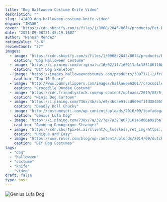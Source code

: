 ```yaml
---
title: "Dog Halloween Costume Knife Video"
description: ""
slug: "41409-dog-halloween-costume-knife-video"
engine: "IMAGE"
cover: "https://cdn.shopify.com/s/files/1/0068/2845/8074/products/Pet-Dog-Halloween-Clothes-Dogs-Holding-a-Knife-Halloween-Christmas-Costume-Novelty-Funny-Pet-Cat-Party_1024x1024.jpg?v=1599750734"
date: "2021-09-08T21:45:19.160Z"
author: "Hannah Mendez"
ratingValue: "3.6"
reviewCount: "27"
images:
  - image: "https://cdn.shopify.com/s/files/1/0068/2845/8074/products/Pet-Dog-Halloween-Clothes-Dogs-Holding-a-Knife-Halloween-Christmas-Costume-Novelty-Funny-Pet-Cat-Party_1024x1024.jpg?v=1599750734"
    caption: "Dog Halloween Costume"
  - image: "https://i.pinimg.com/originals/16/02/11/160211a6c18510611009f549e247ff8f.jpg"
    caption: "DIY Dog Skeleton"
  - image: "https://images.halloweencostumes.com/products/30071/1-2/frankenpup-dog-costume.jpg"
    caption: "Top 10 Scary"
  - image: "http://www.bunnyslippers.com/images/halloween2017/crocodile-dundee-1.jpg"
    caption: "Crocodile Dundee Costume"
  - image: "https://cdn.friendlystock.com/wp-content/uploads/2019/08/5-ninja-dog-cartoon-clipart.jpg"
    caption: "Ninja Dog Cartoon"
  - image: "https://i.pinimg.com/736x/4b/ca/e9/4bcae91ccd9094f1fd384055e609816f.jpg"
    caption: "Deadly Doll Chucky"
  - image: "http://costumeyeti.com/wp-content/uploads/2016/09/loofadogandowner.jpg"
    caption: "Genius Lufa Dog"
  - image: "https://i.pinimg.com/736x/7a/32/7e/7a327e073181a6d66a991ba7ce260f5d.jpg"
    caption: "Demodog Demogorgon Stranger"
  - image: "https://cdn.shortpixel.ai/client/q_lossless,ret_img/https://www.coolest-homemade-costumes.com/files/2012/09/unique-and-easy-dexter-costume-with-victim-7627-600x800.jpg"
    caption: "Unique and Easy"
  - image: "https://www.rover.com/blog/wp-content/uploads/2014/09/dutch-girl.jpg"
    caption: "DIY Dog Costumes"
tags:
  - "dog"
  - "halloween"
  - "costume"
  - "knife"
  - "video"
draft: false
type: post
---
```



![Genius Lufa Dog](http://costumeyeti.com/wp-content/uploads/2016/09/loofadogandowner.jpg "Genius Lufa Dog")


<!--inArticleAds-->

<!--galleryOne-->


<!--inArticleAds-->

<!--galleryTwo-->


<!--galleryThree-->

